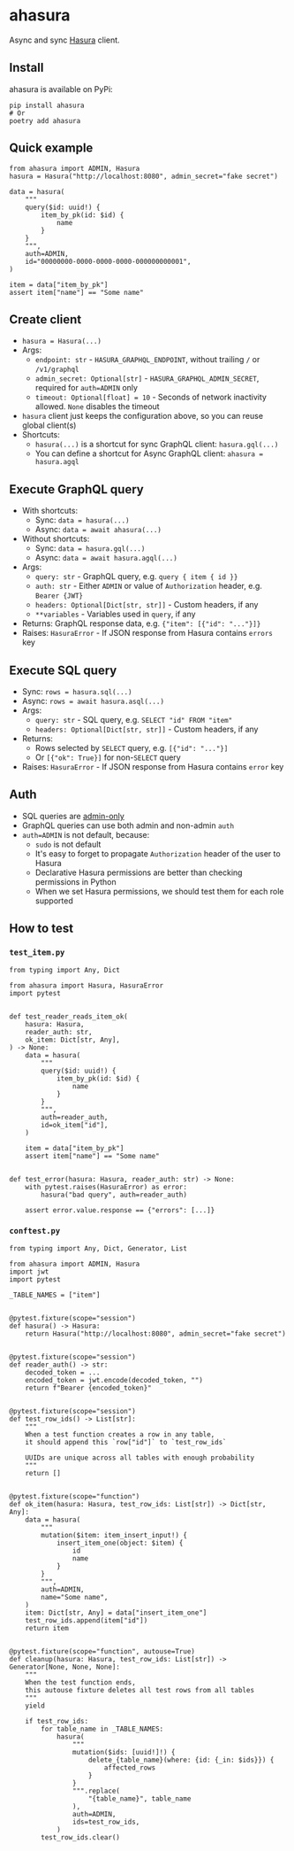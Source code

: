 # ahasura

Async and sync [Hasura](https://hasura.io/) client.

## Install

ahasura is available on PyPi:

```
pip install ahasura
# Or
poetry add ahasura
```

## Quick example

```
from ahasura import ADMIN, Hasura
hasura = Hasura("http://localhost:8080", admin_secret="fake secret")

data = hasura(
    """
    query($id: uuid!) {
        item_by_pk(id: $id) {
            name
        }
    }
    """,
    auth=ADMIN,
    id="00000000-0000-0000-0000-000000000001",
)

item = data["item_by_pk"]
assert item["name"] == "Some name"
```

## Create client

* `hasura = Hasura(...)`
* Args:
    * `endpoint: str` - `HASURA_GRAPHQL_ENDPOINT`, without trailing `/` or `/v1/graphql`
    * `admin_secret: Optional[str]` - `HASURA_GRAPHQL_ADMIN_SECRET`, required for `auth=ADMIN` only
    * `timeout: Optional[float] = 10` - Seconds of network inactivity allowed. `None` disables the timeout
* `hasura` client just keeps the configuration above, so you can reuse global client(s)
* Shortcuts:
    * `hasura(...)` is a shortcut for sync GraphQL client: `hasura.gql(...)`
    * You can define a shortcut for Async GraphQL client: `ahasura = hasura.agql`

## Execute GraphQL query

* With shortcuts:
    * Sync: `data = hasura(...)`
    * Async: `data = await ahasura(...)`
* Without shortcuts:
    * Sync: `data = hasura.gql(...)`
    * Async: `data = await hasura.agql(...)`
* Args:
    * `query: str` - GraphQL query, e.g. `query { item { id }}`
    * `auth: str` - Either `ADMIN` or value of `Authorization` header, e.g. `Bearer {JWT}`
    * `headers: Optional[Dict[str, str]]` - Custom headers, if any
    * `**variables` - Variables used in `query`, if any
* Returns: GraphQL response data, e.g. `{"item": [{"id": "..."}]}`
* Raises: `HasuraError` - If JSON response from Hasura contains `errors` key

## Execute SQL query

* Sync: `rows = hasura.sql(...)`
* Async: `rows = await hasura.asql(...)`
* Args:
    * `query: str` - SQL query, e.g. `SELECT "id" FROM "item"`
    * `headers: Optional[Dict[str, str]]` - Custom headers, if any
* Returns:
    * Rows selected by `SELECT` query, e.g. `[{"id": "..."}]`
    * Or `[{"ok": True}]` for non-`SELECT` query
* Raises: `HasuraError` - If JSON response from Hasura contains `error` key

## Auth

* SQL queries are [admin-only](https://hasura.io/docs/latest/graphql/core/api-reference/schema-api/run-sql.html#run-sql)
* GraphQL queries can use both admin and non-admin `auth`
* `auth=ADMIN` is not default, because:
    * `sudo` is not default
    * It's easy to forget to propagate `Authorization` header of the user to Hasura
    * Declarative Hasura permissions are better than checking permissions in Python
    * When we set Hasura permissions, we should test them for each role supported

## How to test

### `test_item.py`

```
from typing import Any, Dict

from ahasura import Hasura, HasuraError
import pytest


def test_reader_reads_item_ok(
    hasura: Hasura,
    reader_auth: str,
    ok_item: Dict[str, Any],
) -> None:
    data = hasura(
        """
        query($id: uuid!) {
            item_by_pk(id: $id) {
                name
            }
        }
        """,
        auth=reader_auth,
        id=ok_item["id"],
    )

    item = data["item_by_pk"]
    assert item["name"] == "Some name"


def test_error(hasura: Hasura, reader_auth: str) -> None:
    with pytest.raises(HasuraError) as error:
        hasura("bad query", auth=reader_auth)

    assert error.value.response == {"errors": [...]}
```

### `conftest.py`

```
from typing import Any, Dict, Generator, List

from ahasura import ADMIN, Hasura
import jwt
import pytest

_TABLE_NAMES = ["item"]


@pytest.fixture(scope="session")
def hasura() -> Hasura:
    return Hasura("http://localhost:8080", admin_secret="fake secret")


@pytest.fixture(scope="session")
def reader_auth() -> str:
    decoded_token = ...
    encoded_token = jwt.encode(decoded_token, "")
    return f"Bearer {encoded_token}"


@pytest.fixture(scope="session")
def test_row_ids() -> List[str]:
    """
    When a test function creates a row in any table,
    it should append this `row["id"]` to `test_row_ids`

    UUIDs are unique across all tables with enough probability
    """
    return []


@pytest.fixture(scope="function")
def ok_item(hasura: Hasura, test_row_ids: List[str]) -> Dict[str, Any]:
    data = hasura(
        """
        mutation($item: item_insert_input!) {
            insert_item_one(object: $item) {
                id
                name
            }
        }
        """,
        auth=ADMIN,
        name="Some name",
    )
    item: Dict[str, Any] = data["insert_item_one"]
    test_row_ids.append(item["id"])
    return item


@pytest.fixture(scope="function", autouse=True)
def cleanup(hasura: Hasura, test_row_ids: List[str]) -> Generator[None, None, None]:
    """
    When the test function ends,
    this autouse fixture deletes all test rows from all tables
    """
    yield

    if test_row_ids:
        for table_name in _TABLE_NAMES:
            hasura(
                """
                mutation($ids: [uuid!]!) {
                    delete_{table_name}(where: {id: {_in: $ids}}) {
                        affected_rows
                    }
                }
                """.replace(
                    "{table_name}", table_name
                ),
                auth=ADMIN,
                ids=test_row_ids,
            )
        test_row_ids.clear()
```
